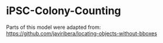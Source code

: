 # iPSC-Colony-Counting

Parts of this model were adapted from: https://github.com/javiribera/locating-objects-without-bboxes
